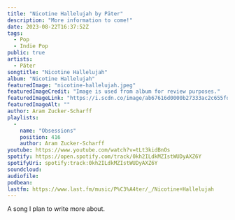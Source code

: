 ```yaml
---
title: "Nicotine Hallelujah by Päter"
description: "More information to come!"
date: 2023-08-22T16:37:52Z
tags:
  - Pop
  - Indie Pop
public: true
artists:
  - Päter
songtitle: "Nicotine Hallelujah"
album: "Nicotine Hallelujah"
featuredImage: "nicotine-hallelujah.jpeg"
featuredImageCredit: "Image is used from album for review purposes."
featuredImageLink: "https://i.scdn.co/image/ab67616d0000b27333ac2c655fd3197651194375"
featuredImageAlt: ""
author: Aram Zucker-Scharff
playlists:
  -
    name: "Obsessions"
    position: 416
    author: Aram Zucker-Scharff
youtube: https://www.youtube.com/watch?v=tLt3kidBnOs
spotify: https://open.spotify.com/track/0kh2ILdkMZIstWUDyAXZ6Y
spotifyUri: spotify:track:0kh2ILdkMZIstWUDyAXZ6Y
soundcloud:
audiofile:
podbean:
lastfm: https://www.last.fm/music/P%C3%A4ter/_/Nicotine+Hallelujah
---
```


A song I plan to write more about.
		